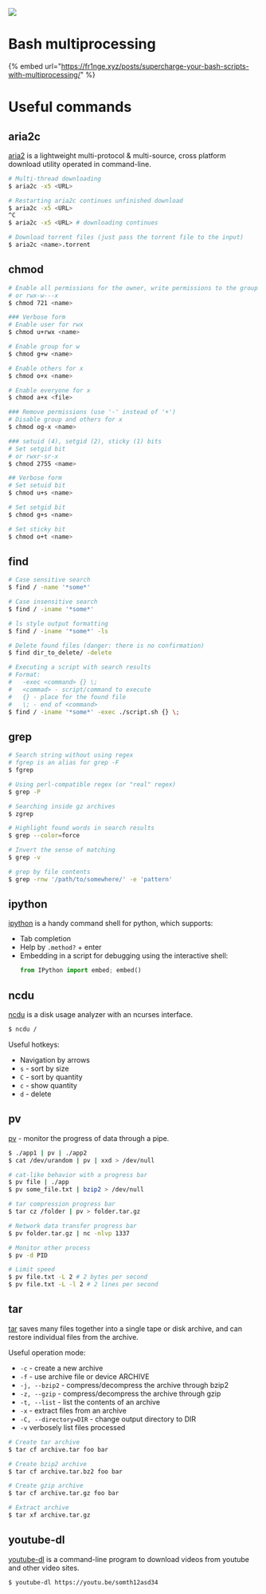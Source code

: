 ![](https://drawings.jvns.ca/drawings/bashtips.png)

# Bash multiprocessing

{% embed url="https://fr1nge.xyz/posts/supercharge-your-bash-scripts-with-multiprocessing/" %}

# Useful commands

## aria2c

[aria2](https://github.com/aria2/aria2) is a lightweight multi-protocol & multi-source, cross platform download utility operated in command-line.

```bash
# Multi-thread downloading
$ aria2c -x5 <URL>

# Restarting aria2c continues unfinished download
$ aria2c -x5 <URL>
^C
$ aria2c -x5 <URL> # downloading continues

# Download torrent files (just pass the torrent file to the input)
$ aria2c <name>.torrent
```

## chmod

```bash
# Enable all permissions for the owner, write permissions to the group and execute permissions to others
# or rwx-w---x
$ chmod 721 <name>

### Verbose form
# Enable user for rwx
$ chmod u+rwx <name>

# Enable group for w
$ chmod g+w <name>

# Enable others for x
$ chmod o+x <name>

# Enable everyone for x
$ chmod a+x <file>

### Remove permissions (use '-' instead of '+')
# Disable group and others for x
$ chmod og-x <name>

### setuid (4), setgid (2), sticky (1) bits
# Set setgid bit
# or rwxr-sr-x
$ chmod 2755 <name>

## Verbose form
# Set setuid bit 
$ chmod u+s <name>

# Set setgid bit
$ chmod g+s <name>

# Set sticky bit
$ chmod o+t <name>
```

## find

```bash
# Case sensitive search
$ find / -name '*some*'

# Case insensitive search
$ find / -iname '*some*'

# ls style output formatting
$ find / -iname '*some*' -ls

# Delete found files (danger: there is no confirmation)
$ find dir_to_delete/ -delete

# Executing a script with search results
# Format: 
#   -exec <command> {} \;
#   <commad> - script/command to execute
#   {} - place for the found file
#   \; - end of <command>
$ find / -iname '*some*' -exec ./script.sh {} \;
```

## grep

```bash
# Search string without using regex
# fgrep is an alias for grep -F
$ fgrep

# Using perl-compatible regex (or "real" regex)
$ grep -P

# Searching inside gz archives
$ zgrep

# Highlight found words in search results
$ grep --color=force

# Invert the sense of matching
$ grep -v

# grep by file contents
$ grep -rnw '/path/to/somewhere/' -e 'pattern'
```

## ipython

[ipython](https://github.com/ipython/ipython) is a handy command shell for python, which supports:
- Tab completion
- Help by `.method?` + enter
- Embedding in a script for debugging using the interactive shell:
    ```python
    from IPython import embed; embed()
    ```

## ncdu

[ncdu](https://dev.yorhel.nl/ncdu) is a disk usage analyzer with an ncurses interface.

```bash
$ ncdu /
```

Useful hotkeys:
- Navigation by arrows
- `s` - sort by size
- `C` - sort by quantity
- `c` - show quantity
- `d` - delete

## pv

[pv](https://linux.die.net/man/1/pv) - monitor the progress of data through a pipe.

```bash
$ ./app1 | pv | ./app2
$ cat /dev/urandom | pv | xxd > /dev/null

# cat-like behavior with a progress bar
$ pv file | ./app
$ pv some_file.txt | bzip2 > /dev/null

# tar compression progress bar
$ tar cz /folder | pv > folder.tar.gz

# Network data transfer progress bar
$ pv folder.tar.gz | nc -nlvp 1337

# Monitor other process
$ pv -d PID

# Limit speed
$ pv file.txt -L 2 # 2 bytes per second
$ pv file.txt -L -l 2 # 2 lines per second
```

## tar

[tar](https://linux.die.net/man/1/tar) saves many files together into a single tape or disk archive, and can restore individual files from the archive.

Useful operation mode:
- `-c` - create a new archive
- `-f` - use archive file or device ARCHIVE
- `-j, --bzip2` - compress/decompress the archive through bzip2
- `-z, --gzip` - compress/decompress the archive through gzip
- `-t, --list` - list the contents of an archive
- `-x` - extract files from an archive
- `-C, --directory=DIR` - change output directory to DIR
- `-v` verbosely list files processed

```bash
# Create tar archive
$ tar cf archive.tar foo bar

# Create bzip2 archive
$ tar cf archive.tar.bz2 foo bar

# Create gzip archive
$ tar cf archive.tar.gz foo bar

# Extract archive
$ tar xf archive.tar.gz
```

## youtube-dl

[youtube-dl](https://github.com/ytdl-org/youtube-dl) is a command-line program to download videos from youtube and other video sites.

```bash
$ youtube-dl https://youtu.be/somth12asd34
```